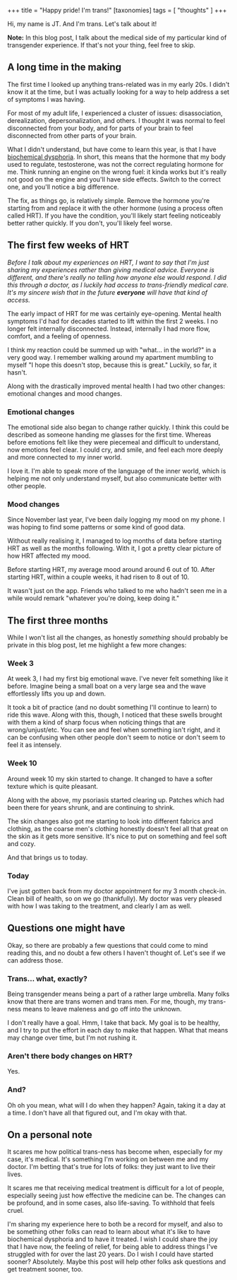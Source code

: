 +++
title = "Happy pride! I'm trans!"
[taxonomies]
tags = [ "thoughts" ]
+++

Hi, my name is JT. And I'm trans. Let's talk about it!

**Note:** In this blog post, I talk about the medical side of my particular kind of transgender experience. If that's not your thing, feel free to skip.

## A long time in the making

The first time I looked up anything trans-related was in my early 20s. I didn't know it at the time, but I was actually looking for a way to help address a set of symptoms I was having.

For most of my adult life, I experienced a cluster of issues: disassociation, derealization, depersonalization, and others. I thought it was normal to feel disconnected from your body, and for parts of your brain to feel disconnected from other parts of your brain.

What I didn't understand, but have come to learn this year, is that I have [biochemical dysphoria](https://genderdysphoria.fyi/en/biochemical-dysphoria). In short, this means that the hormone that my body used to regulate, testosterone, was not the correct regulating hormone for me. Think running an engine on the wrong fuel: it kinda works but it's really not good on the engine and you'll have side effects. Switch to the correct one, and you'll notice a big difference.

The fix, as things go, is relatively simple. Remove the hormone you're starting from and replace it with the other hormone (using a process often called HRT). If you have the condition, you'll likely start feeling noticeably better rather quickly. If you don't, you'll likely feel worse.

## The first few weeks of HRT

_Before I talk about my experiences on HRT, I want to say that I'm just sharing my experiences rather than giving medical advice. Everyone is different, and there's really no telling how anyone else would respond. I did this through a doctor, as I luckily had access to trans-friendly medical care. It's my sincere wish that in the future **everyone** will have that kind of access._

The early impact of HRT for me was certainly eye-opening. Mental health symptoms I'd had for decades started to lift within the first 2 weeks. I no longer felt internally disconnected. Instead, internally I had more flow, comfort, and a feeling of openness.

I think my reaction could be summed up with "what... in the world?" in a very good way. I remember walking around my apartment mumbling to myself "I hope this doesn't stop, because this is great." Luckily, so far, it hasn't.

Along with the drastically improved mental health I had two other changes: emotional changes and mood changes.

### Emotional changes

The emotional side also began to change rather quickly. I think this could be described as someone handing me glasses for the first time. Whereas before emotions felt like they were piecemeal and difficult to understand, now emotions feel clear. I could cry, and smile, and feel each more deeply and more connected to my inner world.

I love it. I'm able to speak more of the language of the inner world, which is helping me not only understand myself, but also communicate better with other people.

### Mood changes

Since November last year, I've been daily logging my mood on my phone. I was hoping to find some patterns or some kind of good data.

Without really realising it, I managed to log months of data before starting HRT as well as the months following. With it, I got a pretty clear picture of how HRT affected my mood.

Before starting HRT, my average mood around around 6 out of 10. After starting HRT, within a couple weeks, it had risen to 8 out of 10.

It wasn't just on the app. Friends who talked to me who hadn't seen me in a while would remark "whatever you're doing, keep doing it."

## The first three months

While I won't list all the changes, as honestly _something_ should probably be private in this blog post, let me highlight a few more changes:

### Week 3

At week 3, I had my first big emotional wave. I've never felt something like it before. Imagine being a small boat on a very large sea and the wave effortlessly lifts you up and down.

It took a bit of practice (and no doubt something I'll continue to learn) to ride this wave. Along with this, though, I noticed that these swells brought with them a kind of sharp focus when noticing things that are wrong/unjust/etc. You can see and feel when something isn't right, and it can be confusing when other people don't seem to notice or don't seem to feel it as intensely.

### Week 10

Around week 10 my skin started to change. It changed to have a softer texture which is quite pleasant.

Along with the above, my psoriasis started clearing up. Patches which had been there for years shrunk, and are continuing to shrink.

The skin changes also got me starting to look into different fabrics and clothing, as the coarse men's clothing honestly doesn't feel all that great on the skin as it gets more sensitive. It's nice to put on something and feel soft and cozy.

And that brings us to today.

### Today

I've just gotten back from my doctor appointment for my 3 month check-in. Clean bill of health, so on we go (thankfully). My doctor was very pleased with how I was taking to the treatment, and clearly I am as well.

## Questions one might have

Okay, so there are probably a few questions that could come to mind reading this, and no doubt a few others I haven't thought of. Let's see if we can address those.

### Trans... what, exactly?

Being transgender means being a part of a rather large umbrella. Many folks know that there are trans women and trans men. For me, though, my trans-ness means to leave maleness and go off into the unknown.

I don't really have a goal. Hmm, I take that back. My goal is to be healthy, and I try to put the effort in each day to make that happen. What that means may change over time, but I'm not rushing it.

### Aren't there body changes on HRT?

Yes.

### And?

Oh oh you mean, what will I do when they happen? Again, taking it a day at a time. I don't have all that figured out, and I'm okay with that.

## On a personal note

It scares me how political trans-ness has become when, especially for my case, it's medical. It's something I'm working on between me and my doctor. I'm betting that's true for lots of folks: they just want to live their lives.

It scares me that receiving medical treatment is difficult for a lot of people, especially seeing just how effective the medicine can be. The changes can be profound, and in some cases, also life-saving. To withhold that feels cruel.

I'm sharing my experience here to both be a record for myself, and also to be something other folks can read to learn about what it's like to have biochemical dysphoria and to have it treated. I wish I could share the joy that I have now, the feeling of relief, for being able to address things I've struggled with for over the last 20 years. Do I wish I could have started sooner? Absolutely. Maybe this post will help other folks ask questions and get treatment sooner, too.
